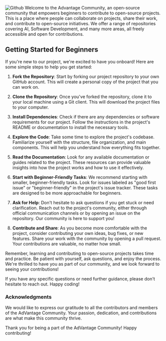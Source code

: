 
<img src="[https://www.mend.io/blog/the-top-10-companies-contributing-to-open-source](https://www.mend.io/wp-content/media/2021/04/10-github-to-follow.jpg)" alt="Github"/>
Welcome to the Advantage Community, an open-source community that empowers beginners to contribute to open-source projects. This is a place where people can collaborate on projects, share their work, and contribute to open-source initiatives. We offer a range of repositories covering AI, Software Development, and many more areas, all freely accessible and open for contributions.

## Getting Started for Beginners

If you're new to our project, we're excited to have you onboard! Here are some simple steps to help you get started:

1. **Fork the Repository**: Start by forking our project repository to your own GitHub account. This will create a personal copy of the project that you can work on.

2. **Clone the Repository**: Once you've forked the repository, clone it to your local machine using a Git client. This will download the project files to your computer.

3. **Install Dependencies**: Check if there are any dependencies or software requirements for our project. Follow the instructions in the project's README or documentation to install the necessary tools.

4. **Explore the Code**: Take some time to explore the project's codebase. Familiarize yourself with the structure, file organization, and main components. This will help you understand how everything fits together.

5. **Read the Documentation**: Look for any available documentation or guides related to the project. These resources can provide valuable insights into how the project works and how to use it effectively.

6. **Start with Beginner-Friendly Tasks**: We recommend starting with smaller, beginner-friendly tasks. Look for issues labeled as "good first issue" or "beginner-friendly" in the project's issue tracker. These tasks are designed to be more approachable for beginners.

7. **Ask for Help**: Don't hesitate to ask questions if you get stuck or need clarification. Reach out to the project's community, either through official communication channels or by opening an issue on the repository. Our community is here to support you!

8. **Contribute and Share**: As you become more comfortable with the project, consider contributing your own ideas, bug fixes, or new features. Share your work with the community by opening a pull request. Your contributions are valuable, no matter how small.

Remember, learning and contributing to open-source projects takes time and practice. Be patient with yourself, ask questions, and enjoy the process. We're thrilled to have you as part of our community, and we look forward to seeing your contributions!

If you have any specific questions or need further guidance, please don't hesitate to reach out. Happy coding!

### Acknowledgments
We would like to express our gratitude to all the contributors and members of the AdVantage Community. Your passion, dedication, and contributions are what make this community thrive.

Thank you for being a part of the AdVantage Community! Happy contributing!

